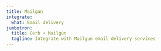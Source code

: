 ```yaml
---
title: Mailgun
integrate:
  what: Email delivery
jumbotron:
  title: Cerb + Mailgun
  tagline: Integrate with Mailgun email delivery services
---
```


